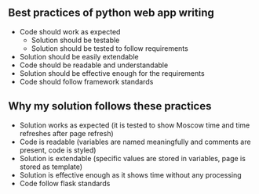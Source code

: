 ## Best practices of python web app writing

- Code should work as expected
    - Solution should be testable
    - Solution should be tested to follow requirements
- Solution should be easily extendable
- Code should be readable and understandable
- Solution should be effective enough for the requirements
- Code should follow framework standards

## Why my solution follows these practices

- Solution works as expected (it is tested to show Moscow time and time refreshes after page refresh)
- Code is readable (variables are named meaningfully and comments are present, code is styled)
- Solution is extendable (specific values are stored in variables, page is stored as template)
- Solution is effective enough as it shows time without any processing
- Code follow flask standards
